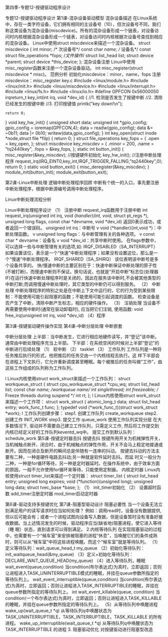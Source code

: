 第四季-专题12-按键驱动程序设计 

专题12-按键驱动程序设计
第1课-混杂设备驱动模型
混杂设备描述
在Linux系统中，存在一类字符设备，它们拥有相同的主设备号（10），但次设备号不同，我们称这类设备为混杂设备(miscdevice)。所有的混杂设备形成一个链表，对设备访问时内核根据混杂设备形成一个链表，对设备访问时内核根据次设备号查找到相应的混杂设备。
Linux中使用struct miscdevice来描述一个混杂设备。
struct miscdevice {
int minor; /* 次设备号*/
const char *name; /* 设备名*/
const struct file_operations *fops; /*文件操作*/
struct list_head list;
struct device *parent;
struct device *this_device;
};
混杂设备注册
Linux中使用misc_register函数来注册一个混杂设备驱动。
int misc_register(struct miscdevice * misc)。
范例分析
初始化miscdevice：minor，name，fops
注册miscdevice：misc_register
key.c
#include <linux/module.h>
#include <linux/init.h>
#include <linux/miscdevice.h>
#include <linux/interrupt.h>
#include <linux/fs.h>
#include <linux/io.h>
#define GPFCON 0x56000050
irqreturn_t key_int(int irq, void *dev_id)
{
    //1. 检测是否发生了按键中断
    //2. 清除已经发生的按键中断
    //3. 打印按键值
    printk("key down!\n");
   
    return 0;   
}
void key_hw_init()
{
    unsigned short data;
    unsigned int *gpio_config;
    gpio_config = ioremap(GPFCON,4);
    data = readw(gpio_config);
    data &= ~0b11;
    data |= 0b10;
    writew(data,gpio_config);
}
int key_open(struct inode *node,struct file *filp)
{
    return 0;
}
struct file_operations key_fops =
{
    .open = key_open,
};
struct miscdevice key_miscdev = {
    .minor = 200,
    .name = "tq2440key",
    .fops = &key_fops,
};
static int button_init()
{
    misc_register(&key_miscdev);
    //按键硬件初始化
    key_hw_init();
    //注册中断处理程序
    request_irq(IRQ_EINT0,key_int,IRQF_TRIGGER_FALLING,"tq2440key",0);
    return 0;
}
static void button_exit()
{
    misc_deregister(&key_miscdev);
}
module_init(button_init);
module_exit(button_exit);
 
第2课-Linux中断处理
逻辑中断处理程序回顾
中断有个统一的入口，事先要注册中断处理程序，根据中断源编号调用中断处理程序。
 
 
 
 
Linux中断处理流程分析
 
 
Linux中断处理程序设计
（1）       注册中断
request_irq函数用于注册中断
int request_irq(unsigned int irq,
void (*handler)(int, void*, struct
pt_regs *),
unsigned long flags,
const char *devname,
void *dev_id)
返回0表示成功，或者返回一个错误码。
unsigned int irq：中断号
v void (*handler)(int,void *)：中断处理函数。
v unsigned long flags：与中断管理有关的各种选项。
v const char * devname：设备名
v void *dev_id：共享中断时使用。
在flags参数中，可以选择一些与中断管理有关的选项,如:
IRQF_DISABLED（SA_INTERRUPT）
如果设置该位，表示是一个“快速”中断处理程序；如果没有设置这位，那么是一个“慢速”中断处理程序。
IRQF_SHARED（SA_SHIRQ）
该位表明该中断号是多个设备共享的。
快/慢速中断的主要区别在于：快速中断保证中断处理的原子性(不被打断)，而慢速中断则不保证。换句话说，也就是“开启中断”标志位(处理器IF)在运行快速中断处理程序时是关闭的，因此在服务该中断时,不会被其他类型的中断打断;而调用慢速中断处理时，其它类型的中断仍可以得到服务。
（2）       中断处理
中断处理程序的特别之处是在中断上下文中运行的，它的行为受到某些限制：不能使用可能引起阻塞的函数；不能使用可能引起调度的函数。
         检查设备是否产生了中断，清除中断产生标志，相应的硬件操作。
（3）       注销处理
当设备不再需要使用中断时(通常在驱动卸载时), 应当把它们注销, 使用函数:
void free_irq(unsigned int irq, void *dev_id)
（4）程序
 
第3课-按键驱动硬件操作实现
第4课-中断分层处理
中断嵌套
 
中断分层处理
上半部：当中断发生，它进行相应地硬件读写，并“登记”该中断。通常由中断处理程序充当上半部。
下半部：在系统空闲的时候对上半部“登记”的中断进行后续处理
（1）       软中断
（2）       tasklet
（3）       工作队列
工作队列是一种将任务推后执行的形式，他把推后的任务交由一个内核线程去执行。这
样下半部会在进程上下文执行，它允许重新调度甚至睡眠。每个被推后的任务叫做“工作”，由这些工作组成的队列称为工作队列。
 
l  Linux内核使用struct work_struct来描述一个工作队列：
struct workqueue_struct {
struct cpu_workqueue_struct *cpu_wq;
struct list_head list;
const char *name; /*workqueue name*/
int singlethread;
int freezeable; /* Freeze threads during suspend */
int rt;
};
l  Linux内核使用struct work_struct来描述一个工作项：
struct work_struct {
atomic_long_t data;
struct list_head entry;
work_func_t func;
};
typedef void (*work_func_t)(struct work_struct *work);
l  工作队列创建步骤：
step1. 创建工作队列
create_workqueue
step2. 创建工作
INIT_WORK
step3. 提交工作
queue_work
使用工作队列实现分层
在大多数情况下, 驱动并不需要自己建立工作队列，只需定义工作, 然后将工作提交到内核已经定义好的工作队列keventd_wq中。
提交工作到默认队列：schedule_work
第5课-按键定时器去抖
按键去抖
按键所用开关为机械弹性开关，当机械触点断开、闭合时，由于机械触点的弹性作用，开关不会马上稳定地接通或断开。因而在闭合及断开的瞬间总是伴随有一连串的抖动。
按键去抖动的方法主要有二种，一种是硬件电路去抖动;另一种就是软件延时去抖。而延
时又一般分为二种，一种是for循环等待，另一种是定时器延时。在操作系统中，由于效率方面的原因，一般不允许使用for循环来等待，只能使用定制器。
内核定时器
Linux内核使用struct timer_list来描述一个定时器：
struct timer_list {
struct list_head entry;
unsigned long expires;
void (*function)(unsigned long);
unsigned long data;
struct tvec_base *base;
};
（1）       init_timer初始化
（2）       设置超时函数
add_timer注册定时器
mod_timer启动定时器
 
 
 
 
 
第6课-驱动支持多按键优化
第7课-阻塞型驱动设计
阻塞必要性
当一个设备无法立刻满足用户的读写请求时应当如何处理？ 例如：调用read时，设备没有数据提供, 但以后可能会有；或者一个进程试图向设备写入数据，但是设备暂时没有准备好接收数据。当上述情况发生的时候，驱动程序应当(缺省地)阻塞进程，使它进入等待（睡
眠）状态，直到请求可以得到满足。
2.内核等待队列
在实现阻塞驱动的过程中，也需要有一个“候车室”来安排被阻塞的进程“休息”，当唤醒它们的条件成熟时，则可以从“候车室”中将这些进程唤醒。而这个“候车室”就是等待队列。
（1）定义等待队列：wait_queue_head_t my_queue
（2）初始化等待队列：init_waitqueue_head(&my_queue)
（3）定义+初始化等待队列：DECLARE_WAIT_QUEUE_HEAD(my_queue)
（4）进入等待队列，睡眠
wait_event(queue,condition)
当condition(布尔表达式)为真时，立即返回；否则让进程进入TASK_UNINTERRUPTIBLE模式的睡眠，并挂在queue参数所指定的等待队列上。
wait_event_interruptible(queue,condition)
当condition(布尔表达式)为真时，立即返回；否则让进程进入TASK_INTERRUPTIBLE的睡眠，并挂在queue参数所指定的等待队列上。
int wait_event_killable(queue, condition)
当condition(一个布尔表达式)为真时，立即返回；否则让进程进入TASK_KILLABLE的睡眠，并挂在queue参数所指定的等待队列上。
（5）从等待队列中唤醒进程
wake_up(wait_queue_t *q)
从等待队列q中唤醒状态为TASK_UNINTERRUPTIBLE，TASK_INTERRUPTIBLE，TASK_KILLABLE 的所有进程。
wake_up_interruptible(wait_queue_t *q)
从等待队列q中唤醒状态为TASK_INTERRUPTIBLE 的进程
3. 阻塞驱动优化
         对按键驱动进行阻塞型改造